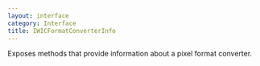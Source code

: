 ```yaml
---
layout: interface
category: Interface
title: IWICFormatConverterInfo
---
```


Exposes methods that provide information about a pixel format converter.
